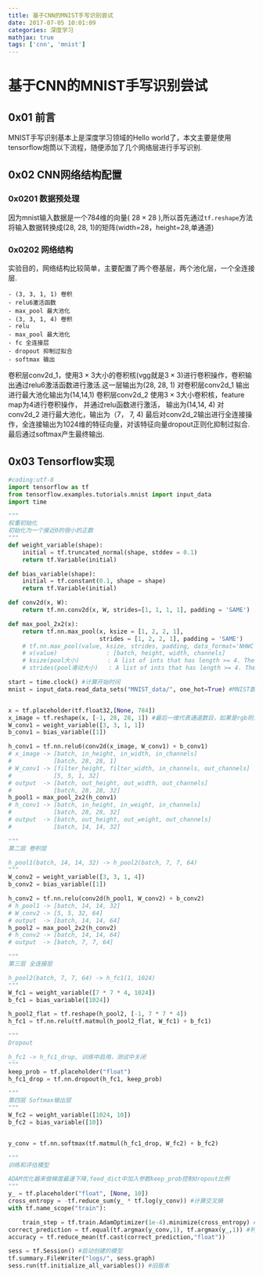 ```yaml
---
title: 基于CNN的MNIST手写识别尝试
date: 2017-07-05 10:01:09
categories: 深度学习
mathjax: true
tags: ['cnn', 'mnist']
---
```


<!-- toc -->

# 基于CNN的MNIST手写识别尝试

## 0x01 前言
MNIST手写识别基本上是深度学习领域的Hello world了，本文主要是使用tensorflow炮筒以下流程，随便添加了几个网络层进行手写识别.

## 0x02 CNN网络结构配置

### 0x0201 数据预处理

因为mnist输入数据是一个784维的向量( $28\times28$ ),所以首先通过`tf.reshape`方法将输入数据转换成(28, 28, 1)的矩阵(width=28，height=28,单通道)

### 0x0202 网络结构

实验目的，网络结构比较简单，主要配置了两个卷基层，两个池化层，一个全连接层.
>
    - (3, 3, 1, 1) 卷积
    - relu6激活函数
    - max_pool 最大池化
    - (3, 3, 1, 4) 卷积
    - relu
    - max_pool 最大池化
    - fc 全连接层
    - dropout 抑制过拟合
    - softmax 输出 

卷积层conv2d_1，使用$3\times3$大小的卷积核(vgg就是$3\times3$)进行卷积操作，卷积输出通过relu6激活函数进行激活.这一层输出为(28, 28, 1)
对卷积层conv2d_1 输出进行最大池化输出为(14,14,1)
卷积层conv2d_2 使用$3\times3$大小卷积核，feature map为4进行卷积操作， 并通过relu函数进行激活， 输出为(14,14, 4)
对conv2d_2 进行最大池化，输出为（7， 7, 4)
最后对conv2d_2输出进行全连接操作，全连接输出为1024维的特征向量，对该特征向量dropout正则化抑制过拟合. 最后通过softmax产生最终输出.

## 0x03 Tensorflow实现
```python
#coding:utf-8
import tensorflow as tf
from tensorflow.examples.tutorials.mnist import input_data
import time

"""
权重初始化
初始化为一个接近0的很小的正数
"""
def weight_variable(shape):
    initial = tf.truncated_normal(shape, stddev = 0.1)
    return tf.Variable(initial)

def bias_variable(shape):
    initial = tf.constant(0.1, shape = shape)
    return tf.Variable(initial)

def conv2d(x, W):
    return tf.nn.conv2d(x, W, strides=[1, 1, 1, 1], padding = 'SAME')

def max_pool_2x2(x):
    return tf.nn.max_pool(x, ksize = [1, 2, 2, 1],
                          strides = [1, 2, 2, 1], padding = 'SAME')
    # tf.nn.max_pool(value, ksize, strides, padding, data_format='NHWC', name=None)
    # x(value)              : [batch, height, width, channels]
    # ksize(pool大小)        : A list of ints that has length >= 4. The size of the window for each dimension of the input tensor.
    # strides(pool滑动大小)   : A list of ints that has length >= 4. The stride of the sliding window for each dimension of the input tensor.

start = time.clock() #计算开始时间
mnist = input_data.read_data_sets("MNIST_data/", one_hot=True) #MNIST数据输入


x = tf.placeholder(tf.float32,[None, 784])
x_image = tf.reshape(x, [-1, 28, 28, 1]) #最后一维代表通道数目，如果是rgb则为3
W_conv1 = weight_variable([3, 3, 1, 1])
b_conv1 = bias_variable([1])

h_conv1 = tf.nn.relu6(conv2d(x_image, W_conv1) + b_conv1)
# x_image -> [batch, in_height, in_width, in_channels]
#            [batch, 28, 28, 1]
# W_conv1 -> [filter_height, filter_width, in_channels, out_channels]
#            [5, 5, 1, 32]
# output  -> [batch, out_height, out_width, out_channels]
#            [batch, 28, 28, 32]
h_pool1 = max_pool_2x2(h_conv1)
# h_conv1 -> [batch, in_height, in_weight, in_channels]
#            [batch, 28, 28, 32]
# output  -> [batch, out_height, out_weight, out_channels]
#            [batch, 14, 14, 32]

"""
第二层 卷积层

h_pool1(batch, 14, 14, 32) -> h_pool2(batch, 7, 7, 64)
"""
W_conv2 = weight_variable([3, 3, 1, 4])
b_conv2 = bias_variable([1])

h_conv2 = tf.nn.relu(conv2d(h_pool1, W_conv2) + b_conv2)
# h_pool1 -> [batch, 14, 14, 32]
# W_conv2 -> [5, 5, 32, 64]
# output  -> [batch, 14, 14, 64]
h_pool2 = max_pool_2x2(h_conv2)
# h_conv2 -> [batch, 14, 14, 64]
# output  -> [batch, 7, 7, 64]

"""
第三层 全连接层

h_pool2(batch, 7, 7, 64) -> h_fc1(1, 1024)
"""
W_fc1 = weight_variable([7 * 7 * 4, 1024])
b_fc1 = bias_variable([1024])

h_pool2_flat = tf.reshape(h_pool2, [-1, 7 * 7 * 4])
h_fc1 = tf.nn.relu(tf.matmul(h_pool2_flat, W_fc1) + b_fc1)

"""
Dropout

h_fc1 -> h_fc1_drop, 训练中启用，测试中关闭
"""
keep_prob = tf.placeholder("float")
h_fc1_drop = tf.nn.dropout(h_fc1, keep_prob)

"""
第四层 Softmax输出层
"""
W_fc2 = weight_variable([1024, 10])
b_fc2 = bias_variable([10])


y_conv = tf.nn.softmax(tf.matmul(h_fc1_drop, W_fc2) + b_fc2)

"""
训练和评估模型

ADAM优化器来做梯度最速下降,feed_dict中加入参数keep_prob控制dropout比例
"""
y_ = tf.placeholder("float", [None, 10])
cross_entropy = -tf.reduce_sum(y_ * tf.log(y_conv)) #计算交叉熵
with tf.name_scope("train"):

    train_step = tf.train.AdamOptimizer(1e-4).minimize(cross_entropy) #使用adam优化器来以0.0001的学习率来进行微调
correct_prediction = tf.equal(tf.argmax(y_conv,1), tf.argmax(y_,1)) #判断预测标签和实际标签是否匹配
accuracy = tf.reduce_mean(tf.cast(correct_prediction,"float"))

sess = tf.Session() #启动创建的模型
tf.summary.FileWriter("logs/", sess.graph)
sess.run(tf.initialize_all_variables()) #旧版本

```
